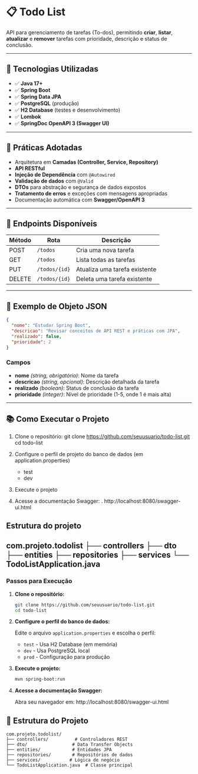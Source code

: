 # 📋 Todo List

API para gerenciamento de tarefas (To-dos), permitindo **criar**, **listar**, **atualizar** e **remover** tarefas com prioridade, descrição e status de conclusão.

---

## 🚀 Tecnologias Utilizadas

- ✅ **Java 17+**
- ✅ **Spring Boot**
- ✅ **Spring Data JPA**
- ✅ **PostgreSQL** (produção)
- ✅ **H2 Database** (testes e desenvolvimento)
- ✅ **Lombok**
- ✅ **SpringDoc OpenAPI 3 (Swagger UI)**

---

## 🔧 Práticas Adotadas

- Arquitetura em **Camadas (Controller, Service, Repository)**
- **API RESTful**
- **Injeção de Dependência** com `@Autowired`
- **Validação de dados** com `@Valid`
- **DTOs** para abstração e segurança de dados expostos
- **Tratamento de erros** e exceções com mensagens apropriadas
- Documentação automática com **Swagger/OpenAPI 3**

---

## 🔨 Endpoints Disponíveis

| Método | Rota            | Descrição                      |
|--------|------------------|-------------------------------|
| POST   | `/todos`         | Cria uma nova tarefa          |
| GET    | `/todos`         | Lista todas as tarefas        |
| PUT    | `/todos/{id}`    | Atualiza uma tarefa existente |
| DELETE | `/todos/{id}`    | Deleta uma tarefa existente   |


---

## 📘 Exemplo de Objeto JSON

```json
{
  "nome": "Estudar Spring Boot",
  "descricao": "Revisar conceitos de API REST e práticas com JPA",
  "realizado": false,
  "prioridade": 2
}
```
### Campos
- **nome** *(string, obrigatório)*: Nome da tarefa
- **descricao** *(string, opcional)*: Descrição detalhada da tarefa
- **realizado** *(boolean)*: Status de conclusão da tarefa
- **prioridade** *(integer)*: Nível de prioridade (1-5, onde 1 é mais alta)
---

## 📚 Como Executar o Projeto
1. Clone o repositório:
git clone https://github.com/seuusuario/todo-list.git
cd todo-list

2. Configure o perfil de projeto do banco de dados (em application.properties)
   - test
   - dev
3. Execute o projeto
4. Acesse a documentação Swagger:
   . http://localhost:8080/swagger-ui.html

## Estrutura do projeto

com.projeto.todolist
├── controllers
├── dto
├── entities
├── repositories
├── services
└── TodoListApplication.java
--- 
### Passos para Execução

1. **Clone o repositório:**
   ```bash
   git clone https://github.com/seuusuario/todo-list.git
   cd todo-list
   ```

2. **Configure o perfil do banco de dados:**
   
   Edite o arquivo `application.properties` e escolha o perfil:
   - `test` - Usa H2 Database (em memória)
   - `dev` - Usa PostgreSQL local
   - `prod` - Configuração para produção

3. **Execute o projeto:**
   ```bash
   mvn spring-boot:run
   ```

4. **Acesse a documentação Swagger:**
   
   Abra seu navegador em: http://localhost:8080/swagger-ui.html

## 📁 Estrutura do Projeto

```
com.projeto.todolist/
├── controllers/          # Controladores REST
├── dto/                 # Data Transfer Objects
├── entities/            # Entidades JPA
├── repositories/        # Repositórios de dados
├── services/           # Lógica de negócio
└── TodoListApplication.java  # Classe principal
```
  
